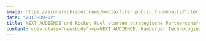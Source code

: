 ```yaml
---
image: https://sinnerschrader.news/media/filer_public_thumbnails/filer_public/73/2b/732b4463-b15d-4e1f-bca2-7a3dad870c7a/varfoldersdjk8pxf42x64d8fxslz8jcc8fc0000gnttmpjblxd4__480x288_q85_crop_subsampling-2_upscale.jpg
date: "2013-09-02"
title: NEXT AUDIENCE und Rocket Fuel starten strategische Partnerschaft für daten-getriebenes Online-Advertising
content: <div class="newsbody"><p>NEXT AUDIENCE, Hamburger Technologieanbieter für datengetriebenes Online-Marketing, und Rocket Fuel, die führende Plattform für programmatischen Media-Einkauf, die sich die Fähigkeiten künstlicher Intelligenz zunutze macht, betreuen ab sofort gemeinsam Online-Advertising-Kunden aus der Automobil- und der Telekommunikationsbranche.</p><p>In der weltweiten Kooperation führt die SinnerSchrader-Tochter NEXT AUDIENCE das datengetriebene AdServing durch und fungiert als Data Management Platform (DMP). NEXT AUDIENCE sammelt, aggregiert und verknüpft kundeneigene Daten aus der Onsite-, Newsletter- und Medianutzung sowie dem CRM und liefert anhand bestimmter Profil-Logiken gezielt dynamische Werbemittel aus.</p><p>Rocket Fuel setzt auf die Profil-Logiken von NEXT AUDIENCE auf, reichert diese mit weiteren Daten an und optimiert die Mediasteuerung auf Basis zuvor abgestimmter KPI’s anhand zusätzlicher Algorithmen. Rocket Fuel bietet die technische Plattform, die den Mediaeinkauf über Real-Time Bidding Inventarquellen optimiert.</p><p>„Wir freuen uns sehr über die Partnerschaft und die zukünftige Zusammenarbeit mit Next Audience. In unseren beiden Sinnen ist es, den datengetriebenen programmatischer Einkauf der deutschen Medialandschaft näher zu bringen und wir freuen uns auf weitere gemeinsame Kampagnen“, erklärt Oliver Hülse, Managing Director Rocket Fuel Deutschland.</p><p>„Durch diese globale Kooperation und unserer 360-Grad-Datenaggregation werden Werbetreibende deutlich ökonomischer relevante Reichweiten adressieren können. NEXT AUDIENCE ermöglichst es seinen Kunden ihre eigenen CRM-Daten für die Kampagnenaussteuerung zu nutzen, ohne ihre Daten dabei preisgeben zu müssen“ fügt Torsten Ahlers, CEO von NEXT AUDIENCE, hinzu.</p><p>Beide Unternehmen sind auch dieses Jahr mit einem Stand auf der dmexco am 18. und 19. September in Köln vertreten sein.</p><p>Über NEXT AUDIENCE</p><p>Die NEXT AUDIENCE GmbH, eine 100-prozentige Tochter der SinnerSchrader AG mit Sitz in Hamburg, ist ein Technologieanbieter speziell für Online-Advertiser. NEXT AUDIENCE steht für die nächste Generation von Data Management und AdServing. Die neue NEXT AUDIENCE PLATFORM bietet Advertisern eine maßgeschneiderte Technologie zur Auslieferung, zum Tracking und zur Optimierung von datengetriebenem Online-Marketing, mit der Werbetreibende ihre Kampagnen unter eigener Kontrolle aussteuern können. Namhafte Werbetreibende wie Base, Bigpoint, Friendscout24, Gothaer, mirapodo, MyToys.de, norisbank und Tchibo bedienen sich bereits der NEXT AUDIENCE Technologie. www.next-audience.com</p><p>Über Rocket Fuel</p><p>Rocket Fuel bietet die führende programmatische Mediaeinkauf-Plattform, die sich die Fähigkeiten der künstlichen Intelligenz zunutze macht, um den Marketing-ROI zu verbessern. Rocket Fuels leistungsstarke „Advertising That Learns“™ Technologie bietet die besten erzielbaren Ergebnisse für Werbetreibende. Das System prüft täglich über 28 Milliarden Anzeigenmöglichkeiten und wählt über RTB (Real-Time-Bidding) – Partnerschaften mit den wichtigsten Publishern und Exchanges die besten für die Kunden aus. Rocket Fuel wurde als Nr. 4 auf Forbes‘ 2013 „Most Promising Companies In America“ Liste ausgezeichnet. Rocket Fuel wurde 2008 von Raketen-Wissenschaftlern der NASA und Online-Werbeveteranen von Yahoo!, Salesforce.com und DoubleClick gegründet. Rocket Fuel beschäftigt über 450 Mitarbeiter in 19 Büros weltweit; inklusive New York, London, Paris und Hamburg. www.rocketfuel.com.de</p></div>
---
```


